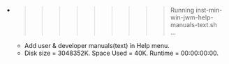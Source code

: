 * >>>>>>>>> Running inst-min-win-jwm-help-manuals-text.sh ...
  * Add user & developer manuals(text) in Help menu.
  * Disk size = 3048352K. Space Used = 40K. Runtime = 00:00:00:00.
